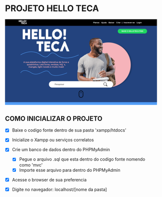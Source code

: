 # PROJETO HELLO TECA

![GitHub Logo](img/hello-teca-index.png)

## COMO INICIALIZAR O PROJETO
- [x] Baixe o codigo fonte dentro de sua pasta 'xampp/htdocs'

- [x] Inicialize o Xampp ou serviços correlatos

- [x] Crie um banco de dados dentro do PHPMyAdmin
    - [x] Pegue o arquivo .sql que esta dentro do codigo fonte nomendo como 'mvc'
    - [x] Importe esse arquivo para dentro do PHPMyAdmin

- [x] Acesse o browser de sua preferencia
- [x] Digite no navegador: localhost/[nome da pasta]